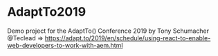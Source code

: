 # AdaptTo2019
Demo project for the AdaptTo() Conference 2019 by Tony Schumacher @Teclead => https://adapt.to/2019/en/schedule/using-react-to-enable-web-developers-to-work-with-aem.html 
